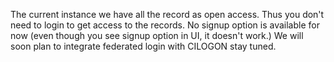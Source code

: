 The current instance we have all the record as open access. Thus you don't need to login to get access to the records. 
No signup option is available for now (even though you see signup option in UI, it doesn't work.)
We will soon plan to integrate federated login with CILOGON stay tuned.